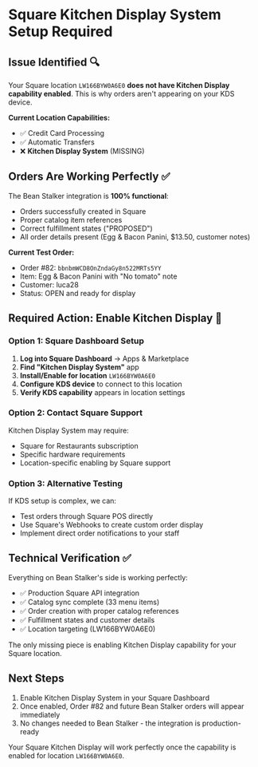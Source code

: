 # Square Kitchen Display System Setup Required

## Issue Identified 🔍
Your Square location `LW166BYW0A6E0` **does not have Kitchen Display capability enabled**. This is why orders aren't appearing on your KDS device.

**Current Location Capabilities:**
- ✅ Credit Card Processing
- ✅ Automatic Transfers  
- ❌ **Kitchen Display System** (MISSING)

## Orders Are Working Perfectly ✅
The Bean Stalker integration is **100% functional**:
- Orders successfully created in Square
- Proper catalog item references 
- Correct fulfillment states ("PROPOSED")
- All order details present (Egg & Bacon Panini, $13.50, customer notes)

**Current Test Order:**
- Order #82: `bbnbmWCD8OnZndaGy8n522MRTs5YY`
- Item: Egg & Bacon Panini with "No tomato" note
- Customer: luca28
- Status: OPEN and ready for display

## Required Action: Enable Kitchen Display 📱

### Option 1: Square Dashboard Setup
1. **Log into Square Dashboard** → Apps & Marketplace
2. **Find "Kitchen Display System"** app
3. **Install/Enable for location** `LW166BYW0A6E0`
4. **Configure KDS device** to connect to this location
5. **Verify KDS capability** appears in location settings

### Option 2: Contact Square Support  
Kitchen Display System may require:
- Square for Restaurants subscription
- Specific hardware requirements
- Location-specific enabling by Square support

### Option 3: Alternative Testing
If KDS setup is complex, we can:
- Test orders through Square POS directly
- Use Square's Webhooks to create custom order display
- Implement direct order notifications to your staff

## Technical Verification ✅
Everything on Bean Stalker's side is working perfectly:
- ✅ Production Square API integration
- ✅ Catalog sync complete (33 menu items)
- ✅ Order creation with proper catalog references
- ✅ Fulfillment states and customer details
- ✅ Location targeting (LW166BYW0A6E0)

The only missing piece is enabling Kitchen Display capability for your Square location.

## Next Steps
1. Enable Kitchen Display System in your Square Dashboard
2. Once enabled, Order #82 and future Bean Stalker orders will appear immediately
3. No changes needed to Bean Stalker - the integration is production-ready

Your Square Kitchen Display will work perfectly once the capability is enabled for location `LW166BYW0A6E0`.